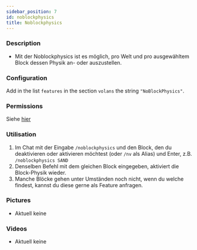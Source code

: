 ```yaml
---
sidebar_position: 7
id: noblockphysics
title: Noblockphysics
---
```

### Description
* Mit der Noblockphysics ist es möglich, pro Welt und pro ausgewähltem Block dessen Physik an- oder auszustellen.
### Configuration
Add in the list `features` in the section `volans` the string `"NoBlockPhysics"`.
### Permissions
Siehe [hier](/docs/Permissions/#no-block-physics)
### Utilisation
1. Im Chat mit der Eingabe `/noblockphysics` und den Block, den du deaktivieren oder aktivieren möchtest (oder `/nv` als Alias) und Enter, z.B. `/noblockphysics SAND`
2. Denselben Befehl mit dem gleichen Block eingegeben, aktiviert die Block-Physik wieder.
3. Manche Blöcke gehen unter Umständen noch nicht, wenn du welche findest, kannst du diese gerne als Feature anfragen.
### Pictures
- Aktuell keine
### Videos
- Aktuell keine